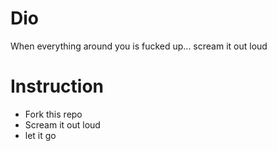 # Dio
When everything around you is fucked up... scream it out loud

# Instruction

- Fork this repo
- Scream it out loud
- let it go

 

